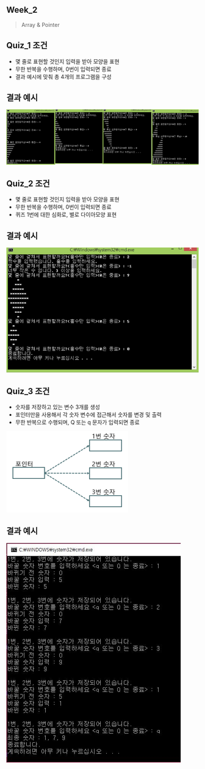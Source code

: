## Week_2
>Array & Pointer

## Quiz_1 조건
- 몇 줄로 표현할 것인지 입력을 받아 모양을 표현
- 무한 반복을 수행하며, 0번이 입력되면 종료
- 결과 예시에 맞춰 총 4개의 프로그램을 구성

## 결과 예시
![Quiz1](Quiz1.png)

## Quiz_2 조건
- 몇 줄로 표현할 것인지 입력을 받아 모양을 표현
- 무한 반복을 수행하며, 0번이 입력되면 종료
- 퀴즈 1번에 대한 심화로, 별로 다이아모양 표현

## 결과 예시
![Quiz2](Quiz2.png)

## Quiz_3 조건
- 숫자를 저장하고 있는 변수 3개를 생성
- 포인터만을 사용해서 각 숫자 변수에 접근해서 숫자를 변경 및 출력
- 무한 반복으로 수행되며, Q 또는 q 문자가 입력되면 종료

![Quiz3_조건](Quiz3_조건.PNG)

## 결과 예시
![Quiz3](Quiz3.JPG)
